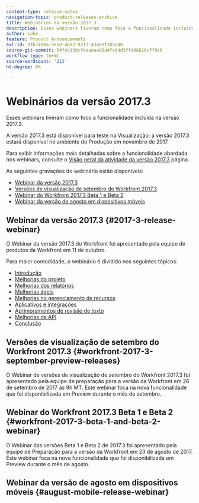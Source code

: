 ```yaml
---
content-type: release-notes
navigation-topic: product-releases-archive
title: Webinários da versão 2017.3
description: Esses webinars tiveram como foco a funcionalidade incluída na versão 2017.3.
author: Luke
feature: Product Announcements
exl-id: 3fb7498a-585d-4692-9217-434eef38ad40
source-git-commit: 54f4c136cfaaaaaa90a4fc64d3ffd06816cff9cb
workflow-type: tm+mt
source-wordcount: '212'
ht-degree: 0%

---
```


# Webinários da versão 2017.3

Esses webinars tiveram como foco a funcionalidade incluída na versão 2017.3. 

A versão 2017.3 está disponível para teste na Visualização; a versão 2017.3 estará disponível no ambiente de Produção em novembro de 2017.

Para exibir informações mais detalhadas sobre a funcionalidade abordada nos webinars, consulte o [Visão geral da atividade da versão 2017.3](../../../../product-announcements/product-releases/quarterly-release-archive/2017.3-release-activity/2017.3-release-activity-overview.md) página.

As seguintes gravações do webinário estão disponíveis:

* [Webinar da versão 2017.3](#2017-3-release-webinar)
* [Versões de visualização de setembro do Workfront 2017.3](#workfront-2017-3-september-preview-releases)
* [Webinar do Workfront 2017.3 Beta 1 e Beta 2](#workfront-2017-3-beta-1-and-beta-2-webinar)
* [Webinar da versão de agosto em dispositivos móveis](#august-mobile-release-webinar)

## Webinar da versão 2017.3 {#2017-3-release-webinar}

O Webinar da versão 2017.3 do Workfront foi apresentado pela equipe de produtos da Workfront em 11 de outubro.  

Para maior comodidade, o webinário é dividido nos seguintes tópicos:

* [Introdução](#introduction)
* [Melhorias do projeto](#project-enhancements)
* [Melhorias dos relatórios](#reporting-enhancements)
* [Melhorias ágeis](#agile-enhancements)
* [Melhorias no gerenciamento de recursos](#resource-management-enhancements)
* [Aplicativos e integrações](#apps-and-integrations)
* [Aprimoramentos de revisão de texto](#proofing-enhancements)
* [Melhorias da API](#api-enhancements)
* [Conclusão](#conclusion)

## Versões de visualização de setembro do Workfront 2017.3 {#workfront-2017-3-september-preview-releases}

O Webinar de versões de visualização de setembro do Workfront 2017.3 foi apresentado pela equipe de preparação para a versão da Workfront em 26 de setembro de 2017 às 9h MT. Este webinar foca na nova funcionalidade que foi disponibilizada em Preview durante o mês de setembro.

## Webinar do Workfront 2017.3 Beta 1 e Beta 2 {#workfront-2017-3-beta-1-and-beta-2-webinar}

O Webinar das versões Beta 1 e Beta 2 de 2017.3 foi apresentado pela equipe de Preparação para a versão da Workfront em 23 de agosto de 2017. Este webinar foca na nova funcionalidade que foi disponibilizada em Preview durante o mês de agosto.

## Webinar da versão de agosto em dispositivos móveis {#august-mobile-release-webinar}
